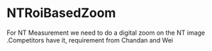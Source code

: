 # NTRoiBasedZoom
For NT Measurement we need to do a digital zoom on the NT image .Competitors have it, requirement from Chandan and Wei 

